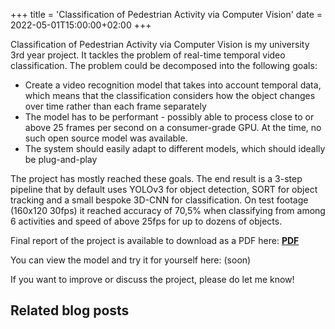 +++
title = 'Classification of Pedestrian Activity via Computer Vision'
date = 2022-05-01T15:00:00+02:00
+++

Classification of Pedestrian Activity via Computer Vision is my university 3rd year project. It tackles the problem of real-time temporal video classification. The problem could be decomposed into the following goals:
* Create a video recognition model that takes into account temporal data, which means that the classification considers how the object changes over time rather than each frame separately
* The model has to be performant - possibly able to process close to or above 25 frames per second on a consumer-grade GPU. At the time, no such open source model was available.
* The system should easily adapt to different models, which should ideally be plug-and-play

The project has mostly reached these goals. The end result is a 3-step pipeline that by default uses YOLOv3 for object detection, SORT for object tracking and a small bespoke 3D-CNN for classification. On test footage (160x120 30fps) it reached accuracy of 70,5% when classifying from among 6 activities and speed of above 25fps for up to dozens of objects.

Final report of the project is available to download as a PDF here: **[PDF](/report-computer-vision.pdf)**

You can view the model and try it for yourself here: (soon)

If you want to improve or discuss the project, please do let me know!

## Related blog posts

